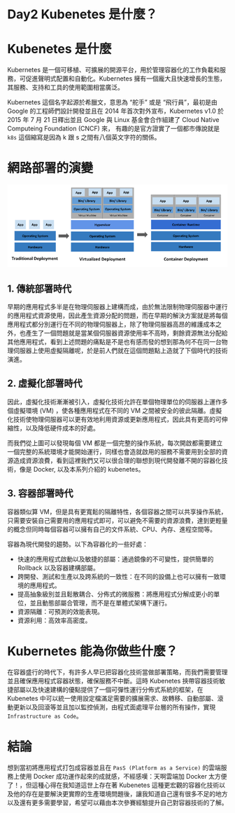 # Day2 Kubenetes 是什麼？

# Kubenetes 是什麼

Kubernetes 是一個可移植、可擴展的開源平台，用於管理容器化的工作負載和服務，可促進聲明式配置和自動化。Kubernetes 擁有一個龐大且快速增長的生態，其服務、支持和工具的使用範圍相當廣泛。

Kubernetes 這個名字起源於希臘文，意思為 “舵手” 或是 “飛行員”，最初是由 Google 的工程師們設計開發並且在 2014 年首次對外宣布，Kubernetes v1.0 於 2015 年 7 月 21 日釋出並且 Google 與 Linux 基金會合作組建了 Cloud Native Computeing Foundation (CNCF) 來， 有趣的是官方證實了一個都市傳說就是 `k8s` 這個縮寫是因為 k 跟 s 之間有八個英文字符的關係。

# 網路部署的演變

![Untitled](./structure.png)

## 1. 傳統部署時代

早期的應用程式多半是在物理伺服器上建構而成，由於無法限制物理伺服器中運行的應用程式資源使用，因此產生資源分配的問題，而在早期的解決方案就是將每個應用程式都分別運行在不同的物理伺服器上，除了物理伺服器高昂的維護成本之外，也產生了一個問題就是當某個伺服器資源使用率不高時，剩餘資源無法分配給其他應用程式，看到上述問題的痛點是不是也有感而發的想到那為何不在同一台物理伺服器上使用虛擬隔離呢，於是前人們就在這個問題點上造就了下個時代的技術演進。

## 2. 虛擬化部署時代

因此，虛擬化技術漸漸被引入，虛擬化技術允許在單個物理單位的伺服器上運作多個虛擬環境 (VM) ，使各種應用程式在不同的 VM 之間被安全的彼此隔離。虛擬化技術使物理伺服器可以更有效地利用資源或更新應用程式，因此具有更高的可伸縮性，以及降低硬件成本的好處。

而我們從上圖可以發現每個 VM 都是一個完整的操作系統，每次開啟都需要建立一個完整的系統環境才能開始運行，同樣也會造就啟用的服務不需要用到全部的資源造成資源浪費，看到這裡我們又可以很合理的聯想到現代開發離不開的容器化技術，像是 Docker, 以及本系列介紹的 kubenetes。

## 3. **容器部署時代**

容器類似算 VM，但是具有更寬鬆的隔離特性，各個容器之間可以共享操作系統，只需要安裝自己需要用的應用程式即可，可以避免不需要的資源浪費，達到更輕量的概念但同時每個容器可以擁有自己的文件系統、CPU、內存、進程空間等。

容器為現代開發的趨勢。以下為容器化的一些好處：

- 快速的應用程式啟動以及敏捷的部屬：通過鏡像的不可變性，提供簡單的 Rollback 以及容器建構部屬。
- 跨開發、測試和生產以及跨系統的一致性：在不同的設備上也可以擁有一致環境的應用程式。
- 提高抽象級別並且鬆散耦合、分佈式的微服務：將應用程式分解成更小的單位，並且動態部屬合管理，而不是在單體式架構下運行。
- 資源隔離：可預測的效能表現。
- 資源利用：高效率高密度。

# Kubernetes 能為你做些什麼？

在容器盛行的時代下，有許多人早已把容器化技術當做部署策略，而我們需要管理並且確保應用程式容器狀態，確保服務不中斷。這時 Kubenetes 挾帶容器技術敏捷部屬以及快速建構的優點提供了一個可彈性運行分佈式系統的框架，在 Kubenetes 中可以統一使用設定檔滿足需要的擴展需求、故轉移、自動部屬、滾動更新以及回滾等並且加以監控偵測，由程式面處理平台層的所有操作，實現 `Infrastructure as Code`。

# 結論

想到當初將應用程式打包成容器並且在 `PasS (Platform as a Service)` 的雲端服務上使用 Docker 成功運作起來的成就感，不經感嘆：天啊雲端加 Docker 太方便了！，但這種心得在我知道這世上存在著 Kubenetes 這種更宏觀的容器化技術以及他的存在是要解決更實際的生產環境問題後，讓我知道自己還有很多不足的地方以及還有更多需要學習，希望可以藉由本次參賽經驗提升自己對容器技術的了解。